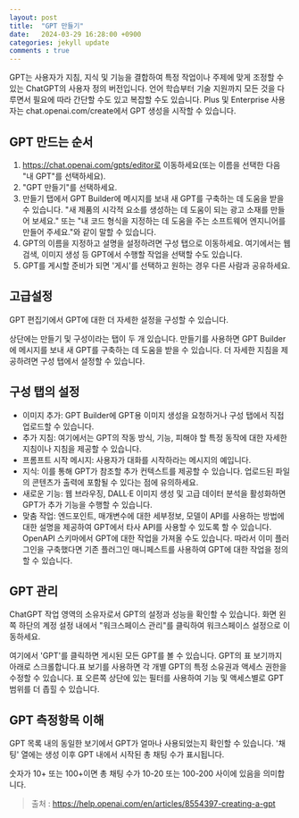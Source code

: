 ```yaml
---
layout: post
title:  "GPT 만들기"
date:   2024-03-29 16:28:00 +0900
categories: jekyll update
comments : true
---
```


GPT는 사용자가 지침, 지식 및 기능을 결합하여 특정 작업이나 주제에 맞게 조정할 수 있는 ChatGPT의 사용자 정의 버전입니다. 언어 학습부터 기술 지원까지 모든 것을 다루면서 필요에 따라 간단할 수도 있고 복잡할 수도 있습니다. Plus 및 Enterprise 사용자는 chat.openai.com/create에서 GPT 생성을 시작할 수 있습니다.

## GPT 만드는 순서

1. https://chat.openai.com/gpts/editor로 이동하세요(또는 이름을 선택한 다음 "내 GPT"를 선택하세요).
2. "GPT 만들기"를 선택하세요.
3. 만들기 탭에서 GPT Builder에 메시지를 보내 새 GPT를 구축하는 데 도움을 받을 수 있습니다. "새 제품의 시각적 요소를 생성하는 데 도움이 되는 광고 소재를 만들어 보세요." 또는 "내 코드 형식을 지정하는 데 도움을 주는 소프트웨어 엔지니어를 만들어 주세요."와 같이 말할 수 있습니다.
4. GPT의 이름을 지정하고 설명을 설정하려면 구성 탭으로 이동하세요. 여기에서는 웹 검색, 이미지 생성 등 GPT에서 수행할 작업을 선택할 수도 있습니다.
5. GPT를 게시할 준비가 되면 '게시'를 선택하고 원하는 경우 다른 사람과 공유하세요.

## 고급설정

GPT 편집기에서 GPT에 대한 더 자세한 설정을 구성할 수 있습니다.

상단에는 만들기 및 구성이라는 탭이 두 개 있습니다. 만들기를 사용하면 GPT Builder에 메시지를 보내 새 GPT를 구축하는 데 도움을 받을 수 있습니다. 더 자세한 지침을 제공하려면 구성 탭에서 설정할 수 있습니다.

## 구성 탭의 설정

- 이미지 추가: GPT Builder에 GPT용 이미지 생성을 요청하거나 구성 탭에서 직접 업로드할 수 있습니다.
- 추가 지침: 여기에서는 GPT의 작동 방식, 기능, 피해야 할 특정 동작에 대한 자세한 지침이나 지침을 제공할 수 있습니다.
- 프롬프트 시작 메시지: 사용자가 대화를 시작하라는 메시지의 예입니다.
- 지식: 이를 통해 GPT가 참조할 추가 컨텍스트를 제공할 수 있습니다. 업로드된 파일의 콘텐츠가 출력에 포함될 수 있다는 점에 유의하세요.
- 새로운 기능: 웹 브라우징, DALL·E 이미지 생성 및 고급 데이터 분석을 활성화하면 GPT가 추가 기능을 수행할 수 있습니다.
- 맞춤 작업: 엔드포인트, 매개변수에 대한 세부정보, 모델이 API를 사용하는 방법에 대한 설명을 제공하여 GPT에서 타사 API를 사용할 수 있도록 할 수 있습니다. OpenAPI 스키마에서 GPT에 대한 작업을 가져올 수도 있습니다. 따라서 이미 플러그인을 구축했다면 기존 플러그인 매니페스트를 사용하여 GPT에 대한 작업을 정의할 수 있습니다.

## GPT 관리

ChatGPT 작업 영역의 소유자로서 GPT의 설정과 성능을 확인할 수 있습니다. 화면 왼쪽 하단의 계정 설정 내에서 "워크스페이스 관리"를 클릭하여 워크스페이스 설정으로 이동하세요.

여기에서 'GPT'를 클릭하면 게시된 모든 GPT를 볼 수 있습니다. GPT의 표 보기까지 아래로 스크롤합니다.표 보기를 사용하면 각 개별 GPT의 특정 소유권과 액세스 권한을 수정할 수 있습니다. 표 오른쪽 상단에 있는 필터를 사용하여 기능 및 액세스별로 GPT 범위를 더 좁힐 수 있습니다.

## GPT 측정항목 이해

GPT 목록 내의 동일한 보기에서 GPT가 얼마나 사용되었는지 확인할 수 있습니다. '채팅' 열에는 생성 이후 GPT 내에서 시작된 총 채팅 수가 표시됩니다.

숫자가 10+ 또는 100+이면 총 채팅 수가 10-20 또는 100-200 사이에 있음을 의미합니다.

>출처 : https://help.openai.com/en/articles/8554397-creating-a-gpt